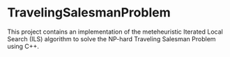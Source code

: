 # TravelingSalesmanProblem
This project contains an implementation of the meteheuristic Iterated Local Search (ILS) algorithm to solve the NP-hard Traveling Salesman Problem using C++.
